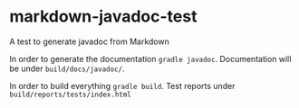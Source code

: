 # markdown-javadoc-test
A test to generate javadoc from Markdown

In order to generate the documentation ```gradle javadoc```. 
Documentation will be under ```build/docs/javadoc/```.

In order to build everything ```gradle build```. Test reports under ```build/reports/tests/index.html```

